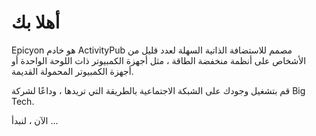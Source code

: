 # أهلا بك
Epicyon هو خادم ActivityPub مصمم للاستضافة الذاتية السهلة لعدد قليل من الأشخاص على أنظمة منخفضة الطاقة ، مثل أجهزة الكمبيوتر ذات اللوحة الواحدة أو أجهزة الكمبيوتر المحمولة القديمة.

قم بتشغيل وجودك على الشبكة الاجتماعية بالطريقة التي تريدها ، وداعًا لشركة Big Tech.

الآن ، لنبدأ ...
